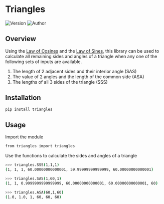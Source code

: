 # Triangles

![Version](https://img.shields.io/badge/Version-1.0.0-green) ![Author](https://img.shields.io/badge/Author-Hemendu%20Roy-red)

## Overview

Using the [Law of Cosines](https://en.wikipedia.org/wiki/Law_of_cosines) and the [Law of Sines](https://en.wikipedia.org/wiki/Law_of_sines), this library can be used to calculate all remaining sides and angles of a triangle when any one of the following sets of inputs are available.
 1. The length of 2 adjacent sides and their interior angle (SAS)
 2. The value of 2 angles and the length of the common side (ASA)
 3. The lengths of all 3 sides of the triangle (SSS)

## Installation

```sh
pip install triangles
```

## Usage

Import the module
```sh
from triangles import triangles
```

Use the functions to calculate the sides and angles of a triangle
```sh
>>> triangles.SSS(1,1,1)
(1, 1, 1, 60.00000000000001, 59.99999999999999, 60.00000000000001)

>>> triangles.SAS(1,60,1)
(1, 1, 0.9999999999999999, 60.00000000000001, 60.00000000000001, 60)

>>> triangles.ASA(60,1,60)
(1.0, 1.0, 1, 60, 60, 60)

```

